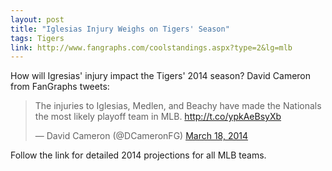 ```yaml
---
layout: post
title: "Iglesias Injury Weighs on Tigers' Season"
tags: Tigers
link: http://www.fangraphs.com/coolstandings.aspx?type=2&lg=mlb
---
```

How will Igresias' injury impact the Tigers' 2014 season? David Cameron from FanGraphs tweets:

<blockquote class="twitter-tweet" lang="en"><p>The injuries to Iglesias, Medlen, and Beachy have made the Nationals the most likely playoff team in MLB. <a href="http://t.co/ypkAeBsyXb">http://t.co/ypkAeBsyXb</a></p>&mdash; David Cameron (@DCameronFG) <a href="https://twitter.com/DCameronFG/statuses/445985269909827587">March 18, 2014</a></blockquote>
<script async src="//platform.twitter.com/widgets.js" charset="utf-8"></script>

Follow the link for detailed 2014 projections for all MLB teams.

